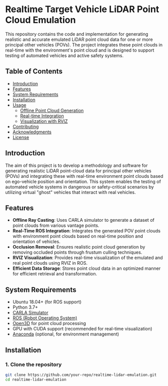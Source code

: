 # Realtime Target Vehicle LiDAR Point Cloud Emulation

This repository contains the code and implementation for generating realistic and accurate emulated LiDAR point cloud data for one or more principal other vehicles (POVs). The project integrates these point clouds in real-time with the environment's point cloud and is designed to support testing of automated vehicles and active safety systems.

## Table of Contents
- [Introduction](#introduction)
- [Features](#features)
- [System Requirements](#system-requirements)
- [Installation](#installation)
- [Usage](#usage)
  - [Offline Point Cloud Generation](#offline-point-cloud-generation)
  - [Real-time Integration](#real-time-integration)
  - [Visualization with RVIZ](#visualization-with-rviz)
- [Contributing](#contributing)
- [Acknowledgments](#acknowledgments)
- [License](#license)

## Introduction
The aim of this project is to develop a methodology and software for generating realistic LiDAR point-cloud data for principal other vehicles (POVs) and integrating these with real-time environment point clouds based on ego-vehicle position and orientation. This system enables the testing of automated vehicle systems in dangerous or safety-critical scenarios by utilizing virtual "ghost" vehicles that interact with real vehicles.

## Features
- **Offline Ray Casting**: Uses CARLA simulator to generate a dataset of point clouds from various vantage points.
- **Real-Time ROS Integration**: Integrates the generated POV point clouds with environment point clouds based on real-time position and orientation of vehicles.
- **Occlusion Removal**: Ensures realistic point cloud generation by removing occluded points through frustum culling techniques.
- **RVIZ Visualization**: Provides real-time visualization of the emulated and real point clouds using RVIZ in ROS.
- **Efficient Data Storage**: Stores point cloud data in an optimized manner for efficient retrieval and transformation.

## System Requirements
- Ubuntu 18.04+ (for ROS support)
- Python 3.7+
- [CARLA Simulator](https://carla.org/)
- [ROS (Robot Operating System)](https://www.ros.org/)
- [Open3D](http://www.open3d.org/) for point cloud processing
- GPU with CUDA support (recommended for real-time visualization)
- [Anaconda](https://www.anaconda.com/distribution/) (optional, for environment management)

## Installation

### 1. Clone the repository
```bash
git clone https://github.com/your-repo/realtime-lidar-emulation.git
cd realtime-lidar-emulation

